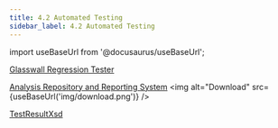 ```yaml
---
title: 4.2 Automated Testing 
sidebar_label: 4.2 Automated Testing 
---
```


import useBaseUrl from '@docusaurus/useBaseUrl';

[Glasswall Regression Tester](artifacts/GwRegressionTester)  

[Analysis Repository and Reporting System](<artifacts/Analysis Repository and Reporting System.docx>) <img alt="Download" src={useBaseUrl('img/download.png')} />  

[TestResultXsd](<artifacts/TestResultXsd.xsd>) 

